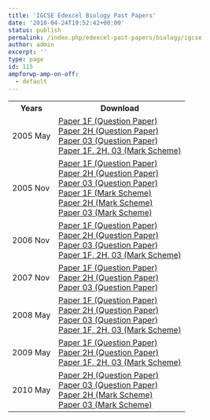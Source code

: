 ```yaml
---
title: 'IGCSE Edexcel Biology Past Papers'
date: '2018-04-24T19:52:42+00:00'
status: publish
permalink: /index.php/edexcel-past-papers/biology/igcse
author: admin
excerpt: ''
type: page
id: 115
ampforwp-amp-on-off:
  - default
---
```


<table class="table" style="width: 100%;">
<tbody>
<tr>
<th>Years</th>
<th>Download</th>
</tr>
<tr>
<td>2005 May</td>
<td>
    <a href="https://www.dropbox.com/s/0numnfrxu2zoxin/4325-1F.pdf?dl=1">Paper 1F (Question Paper)</a><br />
    <a href="https://www.dropbox.com/s/snr3iv0h9vv76b3/4325-2H.pdf?dl=1">Paper 2H (Question Paper)</a><br />
    <a href="https://www.dropbox.com/s/mhyce6wdmsc5tkw/4325-03.pdf?dl=1">Paper 03 (Question Paper)</a><br />
    <a href="https://www.dropbox.com/s/0wte1fc9s551gkr/IGCSE%20Biology%20mark%20scheme%204325.pdf?dl=1">Paper 1F, 2H, 03 (Mark Scheme)</a></td>
</tr>
<tr>
<td>2005 Nov</td>
<td>
    <a href="https://www.dropbox.com/s/5qaruwq43s4s9ex/4325-1F.pdf?dl=1">Paper 1F (Question Paper)</a><br />
    <a href="https://www.dropbox.com/s/tz02ts4wi1osud9/4325-2H.pdf?dl=1">Paper 2H (Question Paper)</a><br />
    <a href="https://www.dropbox.com/s/y5ouzy1jddmdxuh/4325-03.pdf?dl=1">Paper 03 (Question Paper)</a><br />
    <a href="https://www.dropbox.com/s/47so4apgxgql1n1/IGCSE%20Biology%204325%20Mark%20Scheme%20November%2005%20P1F%20FINAL.pdf?dl=1">Paper 1F (Mark Scheme)</a><br />
    <a href="https://www.dropbox.com/s/6cne4dqc5upqhz5/IGCSE%20Biology%204325%20Mark%20Scheme%20November%2005%20P2H%20FINAL.pdf?dl=1">Paper 2H (Mark Scheme)</a><br />
    <a href="https://www.dropbox.com/s/8tpu3mw5sr47do6/IGCSE%20Biology%204325%20Mark%20Scheme%20November%2005%20P3%20FINAL.pdf?dl=1">Paper 03 (Mark Scheme)</a></td>
</tr>
<tr>
<td>2006 Nov</td>
<td>
    <a href="https://www.dropbox.com/s/0zh74gqudndv0sl/4325-1F.pdf?dl=1">Paper 1F (Question Paper)</a><br />
    <a href="https://www.dropbox.com/s/yp3lkgkkl02o5vs/4325-2H.pdf?dl=1">Paper 2H (Question Paper)</a><br />
    <a href="https://www.dropbox.com/s/9kb3ye8nlh3dkut/4325-03.pdf?dl=1">Paper 03 (Question Paper)</a><br />
    <a href="https://www.dropbox.com/s/7tgk6fytsnnkc16/4325_IGCSE_Biology_msc_20070104.pdf?dl=1">Paper 1F, 2H, 03 (Mark Scheme)</a></td>
</tr>
<tr>
<td>2007 Nov</td>
<td>
    <a href="https://www.dropbox.com/s/4bnc3682k19xwj1/4325-1F.pdf?dl=1">Paper 1F (Question Paper)</a><br />
    <a href="https://www.dropbox.com/s/vvfd2o3g2axxilk/4325-2H.pdf?dl=1">Paper 2H (Question Paper)</a><br />
    <a href="https://www.dropbox.com/s/6wdi89lirmhpedu/4325-03.pdf?dl=1">Paper 03 (Question Paper)</a></td>
</tr>
<tr>
<td>2008 May</td>
<td>
    <a href="https://www.dropbox.com/s/piya6s2lqi8uke1/4325-1F.pdf?dl=1">Paper 1F (Question Paper)</a><br />
    <a href="https://www.dropbox.com/s/b8bvzevxtq6000q/4325-2H.pdf?dl=1">Paper 2H (Question Paper)</a><br />
    <a href="https://www.dropbox.com/s/r8jw07h48wbv0gf/Question%20Paper.pdf?dl=1">Paper 03 (Question Paper)</a><br />
    <a href="https://www.dropbox.com/s/jhwrnvltxb24zam/4325_IGCSE_Biology_msc_20080807_UG020247.pdf?dl=1">Paper 1F, 2H, 03 (Mark Scheme)</a></td>
</tr>
<tr>
<td>2009 May</td>
<td>
    <a href="https://www.dropbox.com/s/i3tuda7nwgs1api/4325-1F%20Biology.pdf?dl=1">Paper 1F (Question Paper)</a><br />
    <a href="https://www.dropbox.com/s/w947lo5j8ejqvih/4325-2H%20Biology.pdf?dl=1">Paper 2H (Question Paper)</a><br />
    <a href="https://www.dropbox.com/s/y7efnrjdz3im2cf/4325_IGCSE_Biology_msc_20090717_UG021452.pdf?dl=1">Paper 1F, 2H, 03 (Mark Scheme)</a></td>
</tr>
<tr>
<td>2010 May</td>
<td>
    <a href="https://www.dropbox.com/s/0rjgn5ak40bfyp5/4325_2H_que_20100521.pdf?dl=1">Paper 2H (Question Paper)</a><br />
    <a href="https://www.dropbox.com/s/666l0k1bb7ve909/4325_03_que_20100526.pdf?dl=1">Paper 03 (Question Paper)</a><br />
    <a href="https://www.dropbox.com/s/1arybyjykeil1ra/4325_2H_msc_20100715.pdf?dl=1">Paper 2H (Mark Scheme)</a><br />
    <a href="https://www.dropbox.com/s/fsw8c916u5zzwmg/4325_03_msc_20100715.pdf?dl=1">Paper 03 (Mark Scheme)</a></td>
</tr>
</tbody>
</table>
